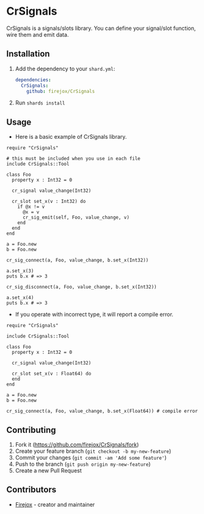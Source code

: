 # CrSignals

CrSignals is a signals/slots library. You can define your signal/slot function, wire them and emit data.

## Installation

1. Add the dependency to your `shard.yml`:

   ```yaml
   dependencies:
     CrSignals:
       github: firejox/CrSignals
   ```

2. Run `shards install`

## Usage

* Here is a basic example of CrSignals library.

```crystal
require "CrSignals"

# this must be included when you use in each file
include CrSignals::Tool

class Foo
  property x : Int32 = 0

  cr_signal value_change(Int32)

  cr_slot set_x(v : Int32) do
    if @x != v
      @x = v
      cr_sig_emit(self, Foo, value_change, v)
    end
  end
end

a = Foo.new
b = Foo.new

cr_sig_connect(a, Foo, value_change, b.set_x(Int32))

a.set_x(3)
puts b.x # => 3

cr_sig_disconnect(a, Foo, value_change, b.set_x(Int32))

a.set_x(4)
puts b.x # => 3
```

* If you operate with incorrect type, it will report a compile error.

```crystal
require "CrSignals"

include CrSignals::Tool

class Foo
  property x : Int32 = 0

  cr_signal value_change(Int32)

  cr_slot set_x(v : Float64) do
  end
end

a = Foo.new
b = Foo.new

cr_sig_connect(a, Foo, value_change, b.set_x(Float64)) # compile error
```

## Contributing

1. Fork it (<https://github.com/firejox/CrSignals/fork>)
2. Create your feature branch (`git checkout -b my-new-feature`)
3. Commit your changes (`git commit -am 'Add some feature'`)
4. Push to the branch (`git push origin my-new-feature`)
5. Create a new Pull Request

## Contributors

- [Firejox](https://github.com/firejox) - creator and maintainer
